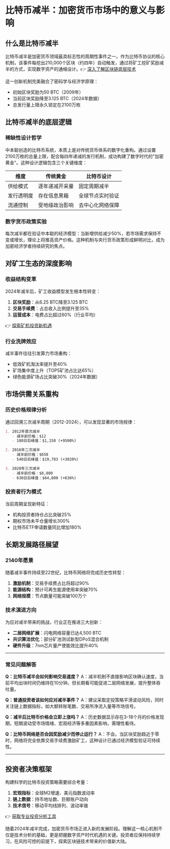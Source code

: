 # 比特币减半：加密货币市场中的意义与影响

## 什么是比特币减半

比特币减半是加密货币领域最具标志性的周期性事件之一。作为比特币协议的核心机制，该事件每挖出210,000个区块（约四年）自动触发，通过将矿工挖矿奖励减半的方式，实现数字资产的通缩设计。👉 [深入了解区块链底层技术](https://bit.ly/okx_welcome)

这一创新机制完美融合了密码学与经济学原理：
- 初始区块奖励为50 BTC（2009年）
- 当前区块奖励降至3.125 BTC（2024年数据）
- 总发行量上限永久锁定在2100万枚

## 比特币减半的底层逻辑

### 稀缺性设计哲学
中本聪创造的比特币系统，本质上是对传统货币体系的数字化重构。通过设置2100万枚的总量上限，配合每四年递减的发行机制，成功构建了数字时代的"加密黄金"。这种设计逻辑包含三个关键维度：

| 维度        | 传统黄金         | 比特币设计          |
|-------------|------------------|---------------------|
| 供给模式    | 逐年递减开采量   | 固定周期减半        |
| 发行透明度  | 存在信息黑箱     | 全球节点实时验证    |
| 流通控制    | 受地缘政治影响   | 去中心化网络保障    |

### 数字货币政策实验
每次减半都在验证中本聪的经济模型：当新增供给减少50%，若市场需求保持不变或增长，理论上将推高资产价格。这种机制与央行货币政策形成鲜明对比，成为加密经济学者持续研究的焦点。

## 对矿工生态的深度影响

### 收益结构变革
2024年减半后，矿工收益模型发生根本性转变：
1. **区块奖励**：从6.25 BTC降至3.125 BTC
2. **交易手续费**：占总收入比例提升至35%
3. **运营成本**：电费占比超过60%（行业平均）

👉 [探索矿机投资新机遇](https://bit.ly/okx_welcome)

### 行业洗牌效应
减半事件往往引发算力市场重构：
- 低效矿机淘汰率提升至40%
- 矿场集中度上升（TOP5矿池占比达65%）
- 绿色能源矿场占比突破30%（2024年数据）

## 市场供需关系重构

### 历史价格规律分析
通过回溯三次减半周期（2012-2024），可以发现显著的市场规律：

```markdown
1. 2012年首次减半
   - 减半前价格：$12
   - 180日后峰值：$1,150 (+9500%)

2. 2016年二次减半
   - 减半前价格：$650
   - 540日后峰值：$19,783 (+3020%)

3. 2020年三次减半
   - 减半前价格：$8,800
   - 630日后峰值：$64,800 (+636%)
```

### 投资者行为模式
当前周期呈现新特征：
- 机构投资者持仓占比突破25%
- 期权市场未平仓量增长300%
- 比特币ETF申请数量同比增加180%

## 长期发展路径展望

### 2140年愿景
随着减半事件持续至22世纪，比特币网络将完成历史性转型：
1. **激励机制**：交易手续费占比将超过90%
2. **能源结构**：预计可再生能源使用率突破70%
3. **网络规模**：节点数量可能突破100万个

### 技术演进方向
为应对减半带来的挑战，行业正在推进三大创新：
- **二层网络扩展**：闪电网络容量已达4,500 BTC
- **共识算法优化**：部分矿池测试新型DPoS混合机制
- **硬件升级**：7nm芯片量产使能效比提升40%

---

### 常见问题解答

**Q：比特币减半会如何影响交易速度？**
A：减半机制不直接影响区块确认速度，当前平均出块时间仍维持在10分钟。但长期看可能促进二层网络发展，提升整体吞吐量。

**Q：普通投资者该如何应对减半事件？**
A：建议采取定投策略平滑波动风险，同时关注链上数据指标，如大额转账笔数、交易所净流入量等市场信号。

**Q：减半后比特币价格会立即上涨吗？**
A：历史数据显示存在3-18个月的价格发现期，短期波动受市场情绪、宏观经济等多重因素影响，需理性看待。

**Q：比特币网络是否会因奖励减少而停止运行？**
A：不会。当区块奖励趋近于零时，网络将完全依靠交易手续费激励矿工，这种设计已通过经济模型验证可持续性。

---

## 投资者决策框架

构建科学的比特币投资策略需要综合考量：
1. **宏观指标**：全球M2增速、美元指数波动率
2. **链上数据**：持币地址数、巨鲸账户动向
3. **技术信号**：移动平均线排列、波动率锥

👉 [获取专业投资分析工具](https://bit.ly/okx_welcome)

随着2024年减半完成，加密货币市场正进入新的发展阶段。理解这一核心机制不仅是技术分析的基础，更是把握数字资产时代机遇的关键。投资者应保持持续学习，在风险可控的前提下，探索区块链技术带来的价值新大陆。